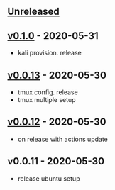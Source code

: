 <a name="unreleased"></a>
## [Unreleased]



<a name="v0.1.0"></a>
## [v0.1.0] - 2020-05-31

- kali provision. release


<a name="v0.0.13"></a>
## [v0.0.13] - 2020-05-30

- tmux config. release
- tmux multiple setup


<a name="v0.0.12"></a>
## [v0.0.12] - 2020-05-30

- on release with actions update


<a name="v0.0.11"></a>
## v0.0.11 - 2020-05-30

- release ubuntu setup


[Unreleased]: https://github.com/ik-vms-dockers/vms-provision/compare/v0.1.0...HEAD
[v0.1.0]: https://github.com/ik-vms-dockers/vms-provision/compare/v0.0.13...v0.1.0
[v0.0.13]: https://github.com/ik-vms-dockers/vms-provision/compare/v0.0.12...v0.0.13
[v0.0.12]: https://github.com/ik-vms-dockers/vms-provision/compare/v0.0.11...v0.0.12

